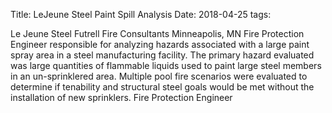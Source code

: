 Title: LeJeune Steel Paint Spill Analysis
Date: 2018-04-25
tags: 

Le Jeune Steel
Futrell Fire Consultants
Minneapolis, MN
Fire Protection Engineer responsible for analyzing hazards associated with a large paint spray area in a steel manufacturing facility. The primary hazard evaluated was large quantities of flammable liquids used to paint large steel members in an un-sprinklered area. Multiple pool fire scenarios were evaluated to determine if tenability and structural steel goals would be met without the installation of new sprinklers.
Fire Protection Engineer